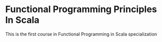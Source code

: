 # Functional Programming Principles In Scala

This is the first course in Functional Programming in Scala specialization

